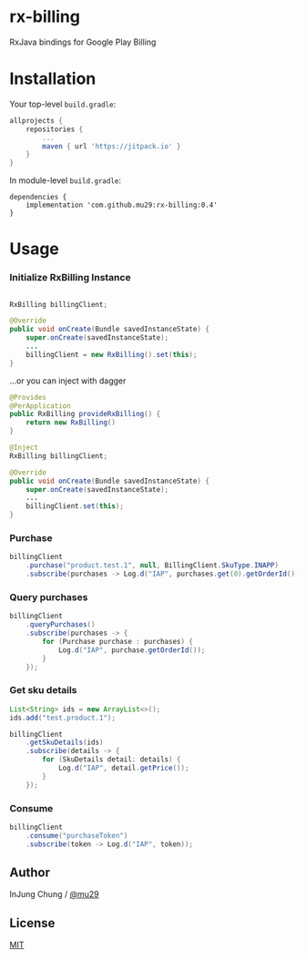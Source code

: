 # rx-billing
RxJava bindings for Google Play Billing

# Installation

Your top-level `build.gradle`:

```gradle
allprojects {
    repositories {
        ...
        maven { url 'https://jitpack.io' }
    }
}
```

In module-level `build.gradle`:

```
dependencies {
    implementation 'com.github.mu29:rx-billing:0.4'
}
```

# Usage

### Initialize RxBilling Instance

```java

RxBilling billingClient;

@Override
public void onCreate(Bundle savedInstanceState) {
    super.onCreate(savedInstanceState);
    ...
    billingClient = new RxBilling().set(this);
}
```

...or you can inject with dagger

```java
@Provides
@PerApplication
public RxBilling provideRxBilling() {
    return new RxBilling()
}
```

```java
@Inject
RxBilling billingClient;

@Override
public void onCreate(Bundle savedInstanceState) {
    super.onCreate(savedInstanceState);
    ...
    billingClient.set(this);
}
```

### Purchase

```java
billingClient
    .purchase("product.test.1", null, BillingClient.SkuType.INAPP)
    .subscribe(purchases -> Log.d("IAP", purchases.get(0).getOrderId()));
```

### Query purchases

```java
billingClient
    .queryPurchases()
    .subscribe(purchases -> {
        for (Purchase purchase : purchases) {
            Log.d("IAP", purchase.getOrderId());
        }
    });
```

### Get sku details

```java
List<String> ids = new ArrayList<>();
ids.add("test.product.1");

billingClient
    .getSkuDetails(ids)
    .subscribe(details -> {
        for (SkuDetails detail: details) {
            Log.d("IAP", detail.getPrice());
        }
    });
```

### Consume

```java
billingClient
    .consume("purchaseToken")
    .subscribe(token -> Log.d("IAP", token));
```

## Author

InJung Chung / [@mu29](http://mu29.github.io/)

## License

[MIT](https://github.com/mu29/rx-billing/blob/master/LICENSE)
